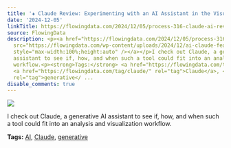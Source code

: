 ```yaml
---
title: '✚ Claude Review: Experimenting with an AI Assistant in the Visualization Workflow'
date: '2024-12-05'
linkTitle: https://flowingdata.com/2024/12/05/process-316-claude-ai-review-visualization/
source: FlowingData
description: <p><a href="https://flowingdata.com/2024/12/05/process-316-claude-ai-review-visualization/"><img
  src="https://flowingdata.com/wp-content/uploads/2024/12/ai-claude-featured-review-750x448.png"
  style="max-width:100%;height:auto" /></a></p>I check out Claude, a generative AI
  assistant to see if, how, and when such a tool could fit into an analysis and visualization
  workflow.<p><strong>Tags:</strong> <a href="https://flowingdata.com/tag/ai/" rel="tag">AI</a>,
  <a href="https://flowingdata.com/tag/claude/" rel="tag">Claude</a>, <a href="https://flowingdata.com/tag/generative/"
  rel="tag">generative</ ...
disable_comments: true
---
```

<p><a href="https://flowingdata.com/2024/12/05/process-316-claude-ai-review-visualization/"><img src="https://flowingdata.com/wp-content/uploads/2024/12/ai-claude-featured-review-750x448.png" style="max-width:100%;height:auto" /></a></p>I check out Claude, a generative AI assistant to see if, how, and when such a tool could fit into an analysis and visualization workflow.<p><strong>Tags:</strong> <a href="https://flowingdata.com/tag/ai/" rel="tag">AI</a>, <a href="https://flowingdata.com/tag/claude/" rel="tag">Claude</a>, <a href="https://flowingdata.com/tag/generative/" rel="tag">generative</ ...